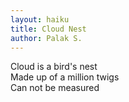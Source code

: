 ```yaml
---
layout: haiku
title: Cloud Nest
author: Palak S.
---
```


Cloud is a bird's nest<br>
Made up of a million twigs<br>
Can not be measured<br>
